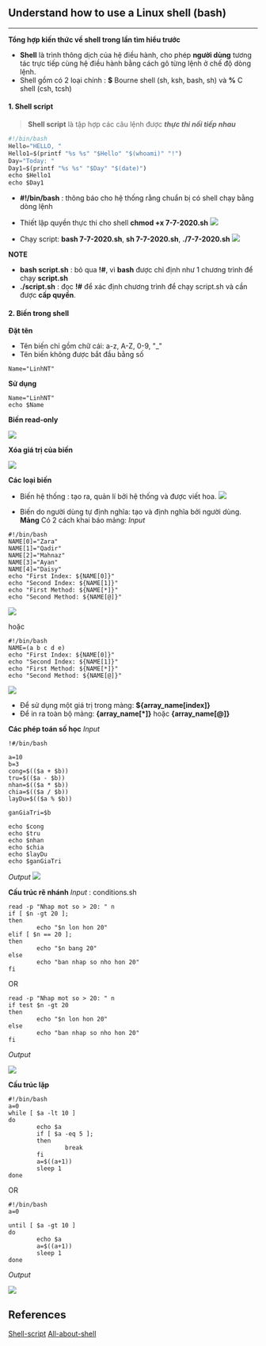 ## Understand how to use a Linux shell (bash)
___
**Tổng hợp kiến thức về shell trong lần tìm hiểu trước**
+ **Shell** là trình thông dịch của hệ điều hành, cho phép **người dùng** tương tác trực tiếp cùng hệ điều hành bằng cách gõ từng lệnh ở chế độ dòng lệnh.
+ Shell gồm có 2 loại chính : **$** Bourne shell (sh, ksh, bash, sh) và **%** C shell (csh, tcsh)

#### 1. Shell script
> **Shell script** là tập hợp các câu lệnh được ***thực thi nối tiếp nhau***

```python
#!/bin/bash
Hello="HELLO, "
Hello1=$(printf "%s %s" "$Hello" "$(whoami)" "!")
Day="Today: "
Day1=$(printf "%s %s" "$Day" "$(date)")
echo $Hello1
echo $Day1
```

+ **#!/bin/bash** : thông báo cho hệ thống rằng chuẩn bị có shell chạy bằng dòng lệnh
+ Thiết lập quyền thực thi cho shell **chmod +x 7-7-2020.sh**
![](https://github.com/linhnt31/internship-2020/blob/linhnt-baocao-t1/LinhNT/Linux/Images-how-to-use-shell/chmod%2Bx.PNG)

+ Chạy script: **bash 7-7-2020.sh**, **sh 7-7-2020.sh**, **./7-7-2020.sh**
![](https://github.com/linhnt31/internship-2020/blob/linhnt-baocao-t1/LinhNT/Linux/Images-how-to-use-shell/run-script.PNG)

**NOTE** 
+ **bash script.sh** : bỏ qua **!#**, vì **bash** được chỉ định như 1 chương trình để chạy **script.sh**
+ **./script.sh** : đọc **!#** để xác định chương trình để chạy script.sh và cần được **cấp quyền**. 

#### 2. Biến trong shell
**Đặt tên**
+ Tên biến chỉ gồm chữ cái: a-z, A-Z, 0-9, "_"
+ Tên biến không được bắt đầu bằng số
```
Name="LinhNT"
```
**Sử dụng**
```
Name="LinhNT"
echo $Name
```

**Biến read-only**

![](https://github.com/linhnt31/internship-2020/blob/linhnt-baocao-t1/LinhNT/Linux/Images-how-to-use-shell/readonly-var.PNG)

**Xóa giá trị của biến**

![](https://github.com/linhnt31/internship-2020/blob/linhnt-baocao-t1/LinhNT/Linux/Images-how-to-use-shell/unset-var.PNG)

**Các loại biến**
+ Biến hệ thống : tạo ra, quản lí bởi hệ thống và được viết hoa.
![](https://github.com/linhnt31/internship-2020/blob/linhnt-baocao-t1/LinhNT/Linux/Images-how-to-use-shell/types-of-var.PNG)

+ Biến do người dùng tự định nghĩa: tạo và định nghĩa bởi người dùng.
**Mảng**
Có 2 cách khai báo mảng: 
*Input* 
```
#!/bin/bash
NAME[0]="Zara"
NAME[1]="Qadir"
NAME[2]="Mahnaz"
NAME[3]="Ayan"
NAME[4]="Daisy"
echo "First Index: ${NAME[0]}"
echo "Second Index: ${NAME[1]}"
echo "First Method: ${NAME[*]}"
echo "Second Method: ${NAME[@]}"
```

![](https://github.com/linhnt31/internship-2020/blob/linhnt-baocao-t1/LinhNT/Linux/Images-how-to-use-shell/array.PNG)

hoặc
```
#!/bin/bash
NAME=(a b c d e)
echo "First Index: ${NAME[0]}"
echo "Second Index: ${NAME[1]}"
echo "First Method: ${NAME[*]}"
echo "Second Method: ${NAME[@]}"
```

![](https://github.com/linhnt31/internship-2020/blob/linhnt-baocao-t1/LinhNT/Linux/Images-how-to-use-shell/array-declaration.PNG)

+ Để sử dụng một giá trị trong màng: **${array_name[index]}**
+ Để in ra toàn bộ mảng: **{array_name[*]}** hoặc **{array_name[@]}**

**Các phép toán số học**
*Input*
```
!#/bin/bash

a=10
b=3
cong=$(($a + $b))
tru=$(($a - $b))
nhan=$(($a * $b))
chia=$(($a / $b))
layDu=$(($a % $b))

ganGiaTri=$b

echo $cong
echo $tru
echo $nhan
echo $chia
echo $layDu
echo $ganGiaTri
```

*Output*
![](https://github.com/linhnt31/internship-2020/blob/linhnt-baocao-t1/LinhNT/Linux/Images-how-to-use-shell/math.PNG)

**Cấu trúc rẽ nhánh**
*Input* : conditions.sh
```
read -p "Nhap mot so > 20: " n
if [ $n -gt 20 ];
then
        echo "$n lon hon 20"
elif [ $n == 20 ];
then 
        echo "$n bang 20"
else 
        echo "ban nhap so nho hon 20"
fi
```

OR

```
read -p "Nhap mot so > 20: " n
if test $n -gt 20
then
        echo "$n lon hon 20"
else 
        echo "ban nhap so nho hon 20"
fi
```
*Output*

![](https://github.com/linhnt31/internship-2020/blob/linhnt-baocao-t1/LinhNT/Linux/Images-how-to-use-shell/conditions-results-1.PNG)

**Cấu trúc lặp**
```
#!/bin/bash
a=0
while [ $a -lt 10 ]
do
        echo $a
        if [ $a -eq 5 ];
        then 
                break
        fi
        a=$((a+1))
        sleep 1
done
```

OR

```
#!/bin/bash
a=0

until [ $a -gt 10 ] 
do
        echo $a
        a=$((a+1))
        sleep 1
done
```

*Output*

![](https://github.com/linhnt31/internship-2020/blob/linhnt-baocao-t1/LinhNT/Linux/Images-how-to-use-shell/conditions-results-2.PNG)

## References
[Shell-script](https://viblo.asia/p/lam-quen-voi-shell-script-ZabG9zYzvzY6#_cau-truc-re-nhanh-14)
[All-about-shell](https://www.tutorialspoint.com/unix/unix-loop-control.htm)



